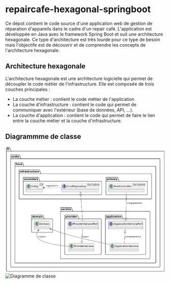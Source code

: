 # repaircafe-hexagonal-springboot

Ce dépot contient le code source d'une application web de gestion de réparation d'appareils dans le cadre d'un repair café. 
L'application est développée en Java avec le framework Spring Boot et suit une architecture hexagonale.
Ce type d'architecture est très lourde pour ce type de besoin mais l'objectife est de découvrir et de comprendre les concepts de l'architecture hexagonale.

## Architecture hexagonale

L'architecture hexagonale est une architecture logicielle qui permet de découpler le code métier de l'infrastructure.
Elle est composée de trois couches principales :
- La couche métier : contient le code métier de l'application
- La couche d'infrastructure : contient le code qui permet de communiquer avec l'extérieur (base de données, API, ...).
- La couche d'application : contient le code qui permet de faire le lien entre la couche métier et la couche d'infrastructure.

## Diagrammme de classe

![img.png](doc/RepaireCafeHexagonalStructure.png)![Diagramme de classe](doc/RepaireCafeHexagonalStructure.puml)